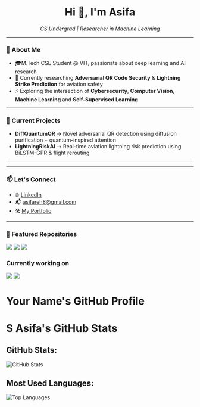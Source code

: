 <h1 align="center">Hi 👋, I'm Asifa</h1> 
<p align="center">
  <em>CS Undergrad | Researcher in Machine Learning </em> 
</p>

 
---

### 🧠 About Me

- 🎓M.Tech CSE Student @ VIT, passionate about deep learning and AI research
- 🧪 Currently researching **Adversarial QR Code Security** & **Lightning Strike Prediction** for aviation safety
- ⚡ Exploring the intersection of **Cybersecurity**, **Computer Vision**, **Machine Learning** and **Self-Supervised Learning**

---

### 🔭 Current Projects

- **DiffQuantumQR** → Novel adversarial QR detection using diffusion purification + quantum-inspired attention
- **LightningRiskAI** → Real-time aviation lightning risk prediction using BiLSTM-GPR & flight rerouting

---

---
 
### 📫 Let's Connect

- 🌐 [LinkedIn](https://www.linkedin.com/in/s-asifa-896741250/)
- 📬 asifareh8@gmail.com
- 🛠️ [My Portfolio](https://github.com/asifa1510)

---

### 📌 Featured Repositories
<a href="https://github.com/asifa1510/LightningStrikeRisk"><img src="https://img.shields.io/badge/Lightning_Risk_AI-Aviation_Safety-blue" /></a>
<a href="https://github.com/asifa1510/PCAPClassifier"><img src="https://img.shields.io/badge/PCAP_classification-Network_packets_traffic" /></a>
<a href="https://github.com/asifa1510/HealHive-Healthcare_Website"><img src="https://img.shields.io/badge/HealHive-yellow" /></a>

### Currently working on
<a href="https://github.com/asifa/DiffQuantumQR"><img src="https://img.shields.io/badge/DiffQuantumQR-Adversarial_QR_Detection-green" /></a>
<a href="https://github.com/asifa1510/RoverFailurePredictor"><img src="https://img.shields.io/badge/Rover_Predictive_Maintenance-white" /></a>


# Your Name's GitHub Profile

# S Asifa's GitHub Stats

## GitHub Stats:
![GitHub Stats](https://github-readme-stats.vercel.app/api?username=asifa1510&show_icons=true&theme=dark)

## Most Used Languages:
![Top Languages](https://github-readme-stats.vercel.app/api/top-langs/?username=asifa1510&langs_count=20&layout=compact&theme=dark)
